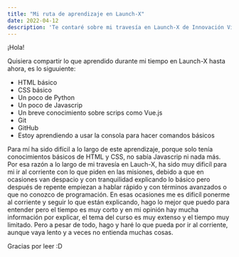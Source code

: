 ```yaml
---
title: "Mi ruta de aprendizaje en Launch-X"
date: 2022-04-12
description: 'Te contaré sobre mi travesía en Launch-X de Innovación Virtual'
---
```


¡Hola!

Quisiera compartir lo que aprendido durante mi tiempo en Launch-X hasta ahora, es lo siguuiente: 

- HTML básico
- CSS básico
- Un poco de Python
- Un poco de Javascrip
- Un breve conocimiento sobre scrips como Vue.js
- Git
- GitHub
- Estoy aprendiendo a usar la consola para hacer comandos básicos

Para mí ha sido difícil a lo largo de este aprendizaje, porque solo tenía conocimientos básicos de HTML y CSS, no sabía Javascrip ni nada más. Por esa razón a lo largo de mi travesía en Lauch-X, ha sido muy dificíl para mi ir al corriente con lo que piden en las misiones, debido a que en ocasiones van despacio y con tranquilidad explicando lo básico pero después de repente empiezan a hablar rápido y con términos avanzados o que no conozco de programación. En esas ocasiones me es dificíl ponerme al corriente y seguir lo que están explicando, hago lo mejor que puedo para entender pero el tiempo es muy corto y en mi opinión hay mucha información por explicar, el tema del curso es muy extenso y el tiempo muy limitado. Pero a pesar de todo, hago y haré lo que pueda por ir al corriente, aunque vaya lento y a veces no entienda muchas cosas.

Gracias por leer :D
